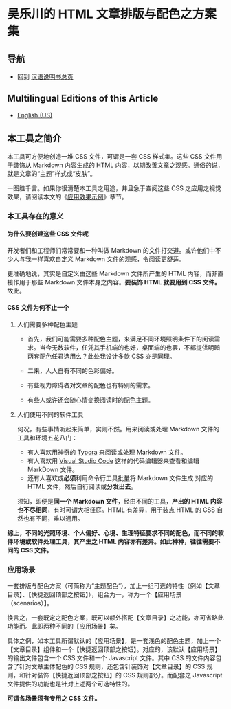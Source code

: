 <link rel="stylesheet" href="../../../源代码/发布的源代码/文章排版与配色方案集/层叠样式表/wulechuan-styles-for-html-via-markdown--vscode.default.min.css">

# 吴乐川的 HTML 文章排版与配色之方案集

## 导航

- 回到 [汉语说明书总页](../../../ReadMe.md)


## Multilingual Editions of this Article

- [English (US)](../en-US/introduction.md)


## 本工具之简介

本工具可方便地创造一堆 CSS 文件，可谓是一套 CSS 样式集。这些 CSS 文件用于装饰从 Markdown 内容生成的 HTML 内容，以期改善文章之观感。通俗的说，就是文章的“主题”样式或“皮肤”。

一图胜千言。如果你很清楚本工具之用途，并且急于查阅这些 CSS 之应用之视觉效果，请阅读本文的《[应用效果示例](./关于文章排版与配色效果示例集的说明.md)》章节。


### 本工具存在的意义

#### 为什么要创建这些 CSS 文件呢

开发者们和工程师们常常要和一种叫做 Markdown 的文件打交道。或许他们中不少人与我一样喜欢自定义 Markdown 文件的观感，令阅读更舒适。

更准确地说，其实是自定义由这些 Markdown 文件所产生的 HTML 内容，而非直接作用于那些 Markdown 文件本身之内容。**要装饰 HTML 就要用到 CSS 文件。** 故此。


#### CSS 文件为何不止一个

1. 人们需要多种配色主题

    - 首先，我们可能需要多种配色主题，来满足不同环境照明条件下的阅读需求。当今无数软件，任凭其手机端的也好，桌面端的也罢，不都提供明暗两套配色任君选用么？此处我设计多款 CSS 亦是同理。
    
    - 二来，人人自有不同的色彩偏好。
    
    - 有些视力障碍者对文章的配色也有特别的需求。
    
    - 有些人或许还会随心情变换阅读时的配色主题。


2. 人们使用不同的软件工具

    何况，有些事情听起来简单，实则不然。用来阅读或处理 Markdown 文件的工具和环境五花八门：

    - 有人喜欢用神奇的 [Typora](https://typora.io/) 来阅读或处理 Markdown 文件。
    - 有人喜欢用 [Visual Studio Code](https://code.visualstudio.com/) 这样的代码编辑器来查看和编辑 MarkDown 文件。
    - 还有人喜欢或**必须**利用命令行工具批量将 Markdown 文件生成 对应的 HTML 文件，然后自行阅读或**分发出去**。

    须知，即便是**同一个 Markdown 文件**，经由不同的工具，**产出的 HTML 内容也不尽相同**，有时可谓大相径庭。HTML 有差异，用于装点 HTML 的 CSS 自然也有不同，难以通用。

**综上，不同的光照环境、个人偏好、心境、生理特征要求不同的配色，而不同的软件环境或软件处理工具，其产生之 HTML 内容亦有差异。如此种种，往往需要不同的 CSS 文件。**



### 应用场景

一套排版与配色方案（可简称为“主题配色“），加上一组可选的特性（例如【文章目录】、【快捷返回顶部之按钮】），组合为一，称为一个【应用场景（scenarios）】。

换言之，一套既定之配色方案，既可以额外搭配【文章目录】之功能，亦可省略此功能而。此即两种不同的【应用场景】矣。

具体之例，如本工具所谓默认的【应用场景】，是一套浅色的配色主题，加上一个【文章目录】组件和一个【快捷返回顶部之按钮】。对应的，该默认【应用场景】的输出文件包含一个 CSS 文件和一个 Javascript 文件。其中 CSS 的文件内容包含了针对文章主体配色的 CSS 规则，还包含针装饰对【文章目录】的 CSS 规则，和针对装饰【快捷返回顶部之按钮】的 CSS 规则部分。而配套之 Javascript 文件提供的功能也是针对上述两个可选特性的。

**可谓各场景须有专用之 CSS 文件。**
